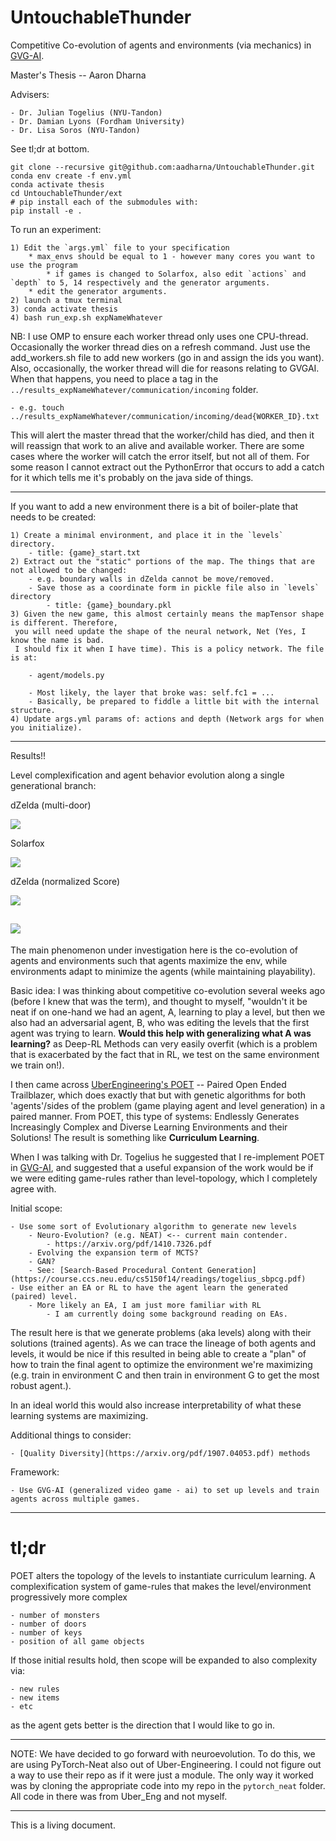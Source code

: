 # UntouchableThunder
Competitive Co-evolution of agents and environments (via mechanics) in [GVG-AI](https://arxiv.org/pdf/1802.10363.pdf). 

Master's Thesis -- Aaron Dharna  

Advisers:   

	- Dr. Julian Togelius (NYU-Tandon)
	- Dr. Damian Lyons (Fordham University)
	- Dr. Lisa Soros (NYU-Tandon)

See tl;dr at bottom.

```
git clone --recursive git@github.com:aadharna/UntouchableThunder.git   
conda env create -f env.yml  
conda activate thesis   
cd UntouchableThunder/ext  
# pip install each of the submodules with:  
pip install -e .
``` 

To run an experiment:   
	
	1) Edit the `args.yml` file to your specification  
		* max_envs should be equal to 1 - however many cores you want to use the program  
        	* if games is changed to Solarfox, also edit `actions` and `depth` to 5, 14 respectively and the generator arguments.
		* edit the generator arguments.  
	2) launch a tmux terminal  
	3) conda activate thesis   
	4) bash run_exp.sh expNameWhatever  

NB: I use OMP to ensure each worker thread only uses one CPU-thread. Occasionally the worker thread dies on a refresh command. Just use the add_workers.sh file to add new workers (go in and assign the ids you want). Also, occasionally, the worker thread will die for reasons relating to GVGAI. When that happens, you need to place a tag in the `../results_expNameWhatever/communication/incoming` folder. 

	- e.g. touch ../results_expNameWhatever/communication/incoming/dead{WORKER_ID}.txt

This will alert the master thread that the worker/child has died, and then it will reassign that work to an alive and available worker. There are some cases where the worker will catch the error itself, but not all of them. For some reason I cannot extract out the PythonError that occurs to add a catch for it which tells me it's probably on the java side of things. 

----  

If you want to add a new environment there is a bit of boiler-plate that needs to be created:

	1) Create a minimal environment, and place it in the `levels` directory.
		- title: {game}_start.txt
	2) Extract out the "static" portions of the map. The things that are not allowed to be changed: 
		- e.g. boundary walls in dZelda cannot be move/removed.
		- Save those as a coordinate form in pickle file also in `levels` directory
			- title: {game}_boundary.pkl
	3) Given the new game, this almost certainly means the mapTensor shape is different. Therefore,
	 you will need update the shape of the neural network, Net (Yes, I know the name is bad. 
	 I should fix it when I have time). This is a policy network. The file is at: 

		- agent/models.py

		- Most likely, the layer that broke was: self.fc1 = ...
		- Basically, be prepared to fiddle a little bit with the internal structure.
	4) Update args.yml params of: actions and depth (Network args for when you initialize).


----
Results!!

Level complexification and agent behavior evolution along a single generational branch:  

dZelda (multi-door)

![](gifs/842_dzelda_complexify.gif)

Solarfox

![](gifs/394_solarfox_complexify.gif)

dZelda (normalized Score)

![](gifs/889_dzelda_noScore_complexify.gif)

![](gifs/939_dzelda_noScore_complexify.gif)
----  

The main phenomenon under investigation here is the co-evolution of agents and environments such that agents maximize the env, while environments adapt to minimize the agents (while maintaining playability).  

Basic idea: I was thinking about competitive co-evolution several weeks ago (before I knew that was the term), and thought to myself, "wouldn't it be neat if on one-hand we had an agent, A,  learning to play a level, but then we also had an adversarial agent, B, who was editing the levels that the first agent was trying to learn. **Would this help with generalizing what A was learning?** as Deep-RL Methods can very easily overfit (which is a problem that is exacerbated by the fact that in RL, we test on the same environment we train on!). 

I then came across [UberEngineering's POET](https://eng.uber.com/poet-open-ended-deep-learning/) -- Paired Open Ended Trailblazer, which does exactly that but with genetic algorithms for both 'agents'/sides of the problem (game playing agent and level generation) in a paired manner. From POET, this type of systems: Endlessly Generates Increasingly Complex and Diverse Learning Environments and their Solutions! The result is something like **Curriculum Learning**.

When I was talking with Dr. Togelius he suggested that I re-implement POET in [GVG-AI](https://arxiv.org/pdf/1802.10363.pdf), and suggested that a useful expansion of the work would be if we were editing game-rules rather than level-topology, which I completely agree with.  

Initial scope:  

    - Use some sort of Evolutionary algorithm to generate new levels  
		- Neuro-Evolution? (e.g. NEAT) <-- current main contender. 
			- https://arxiv.org/pdf/1410.7326.pdf
		- Evolving the expansion term of MCTS?
		- GAN? 
		- See: [Search-Based Procedural Content Generation](https://course.ccs.neu.edu/cs5150f14/readings/togelius_sbpcg.pdf)
	- Use either an EA or RL to have the agent learn the generated (paired) level.
		- More likely an EA, I am just more familiar with RL  
			- I am currently doing some background reading on EAs.
	
The result here is that we generate problems (aka levels) along with their solutions (trained agents). As we can trace the lineage of both agents and levels, it would be nice if this resulted in being able to create a "plan" of how to train the final agent to optimize the environment we're maximizing (e.g. train in environment C and then train in environment G to get the most robust agent.). 

In an ideal world this would also increase interpretability of what these learning systems are maximizing. 

Additional things to consider:  

	- [Quality Diversity](https://arxiv.org/pdf/1907.04053.pdf) methods
	
Framework: 

	- Use GVG-AI (generalized video game - ai) to set up levels and train agents across multiple games.  

----  
# tl;dr

POET alters the topology of the levels to instantiate curriculum learning. A complexification system of game-rules that makes the level/environment progressively more complex  

	- number of monsters
	- number of doors
	- number of keys
	- position of all game objects

If those initial results hold, then scope will be expanded to also complexity via: 

	- new rules
	- new items
	- etc

as the agent gets better is the direction that I would like to go in. 

----  

NOTE: We have decided to go forward with neuroevolution. To do this, we are using PyTorch-Neat also out of Uber-Engineering. 
I could not figure out a way to use their repo as if it were just a module. The only way it worked was by cloning the appropriate
code into my repo in the `pytorch_neat` folder. All code in there was from Uber_Eng and not myself. 

----  
This is a living document.
